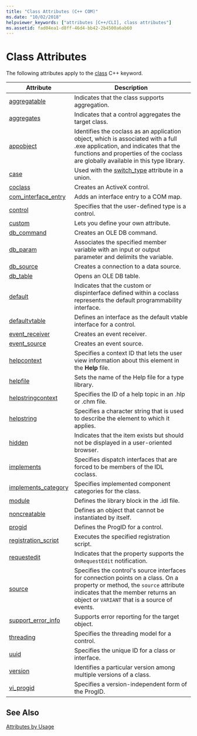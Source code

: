 ```yaml
---
title: "Class Attributes (C++ COM)"
ms.date: "10/02/2018"
helpviewer_keywords: ["attributes [C++/CLI], class attributes"]
ms.assetid: fad04ea1-d8ff-46d4-bb42-2b4500a6ab60
---
```

# Class Attributes

The following attributes apply to the [class](../../cpp/class-cpp.md) C++ keyword.

|Attribute|Description|
|---------------|-----------------|
|[aggregatable](aggregatable.md)|Indicates that the class supports aggregation.|
|[aggregates](aggregates.md)|Indicates that a control aggregates the target class.|
|[appobject](appobject.md)|Identifies the coclass as an application object, which is associated with a full .exe application, and indicates that the functions and properties of the coclass are globally available in this type library.|
|[case](case-cpp.md)|Used with the [switch_type](switch-type.md) attribute in a union.|
|[coclass](coclass.md)|Creates an ActiveX control.|
|[com_interface_entry](com-interface-entry-cpp.md)|Adds an interface entry to a COM map.|
|[control](control.md)|Specifies that the user-defined type is a control.|
|[custom](custom-cpp.md)|Lets you define your own attribute.|
|[db_command](db-command.md)|Creates an OLE DB command.|
|[db_param](db-param.md)|Associates the specified member variable with an input or output parameter and delimits the variable.|
|[db_source](db-source.md)|Creates a connection to a data source.|
|[db_table](db-table.md)|Opens an OLE DB table.|
|[default](default-cpp.md)|Indicates that the custom or dispinterface defined within a coclass represents the default programmability interface.|
|[defaultvtable](defaultvtable.md)|Defines an interface as the default vtable interface for a control.|
|[event_receiver](event-receiver.md)|Creates an event receiver.|
|[event_source](event-source.md)|Creates an event source.|
|[helpcontext](helpcontext.md)|Specifies a context ID that lets the user view information about this element in the **Help** file.|
|[helpfile](helpfile.md)|Sets the name of the Help file for a type library.|
|[helpstringcontext](helpstringcontext.md)|Specifies the ID of a help topic in an .hlp or .chm file.|
|[helpstring](helpstring.md)|Specifies a character string that is used to describe the element to which it applies.|
|[hidden](hidden.md)|Indicates that the item exists but should not be displayed in a user-oriented browser.|
|[implements](implements-cpp.md)|Specifies dispatch interfaces that are forced to be members of the IDL coclass.|
|[implements_category](implements-category.md)|Specifies implemented component categories for the class.|
|[module](module-cpp.md)|Defines the library block in the .idl file.|
|[noncreatable](noncreatable.md)|Defines an object that cannot be instantiated by itself.|
|[progid](progid.md)|Defines the ProgID for a control.|
|[registration_script](registration-script.md)|Executes the specified registration script.|
|[requestedit](requestedit.md)|Indicates that the property supports the `OnRequestEdit` notification.|
|[source](source-cpp.md)|Specifies the control's source interfaces for connection points on a class. On a property or method, the `source` attribute indicates that the member returns an object or `VARIANT` that is a source of events.|
|[support_error_info](support-error-info.md)|Supports error reporting for the target object.|
|[threading](threading-cpp.md)|Specifies the threading model for a control.|
|[uuid](uuid-cpp-attributes.md)|Specifies the unique ID for a class or interface.|
|[version](version-cpp.md)|Identifies a particular version among multiple versions of a class.|
|[vi_progid](vi-progid.md)|Specifies a version-independent form of the ProgID.|

## See Also

[Attributes by Usage](attributes-by-usage.md)